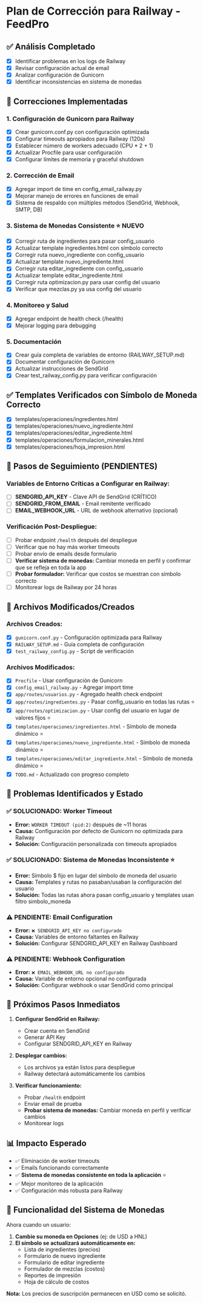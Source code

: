 # Plan de Corrección para Railway - FeedPro

## ✅ Análisis Completado
- [x] Identificar problemas en los logs de Railway
- [x] Revisar configuración actual de email
- [x] Analizar configuración de Gunicorn
- [x] Identificar inconsistencias en sistema de monedas

## 🔧 Correcciones Implementadas

### 1. Configuración de Gunicorn para Railway
- [x] Crear gunicorn.conf.py con configuración optimizada
- [x] Configurar timeouts apropiados para Railway (120s)
- [x] Establecer número de workers adecuado (CPU * 2 + 1)
- [x] Actualizar Procfile para usar configuración
- [x] Configurar límites de memoria y graceful shutdown

### 2. Corrección de Email
- [x] Agregar import de time en config_email_railway.py
- [x] Mejorar manejo de errores en funciones de email
- [x] Sistema de respaldo con múltiples métodos (SendGrid, Webhook, SMTP, DB)

### 3. Sistema de Monedas Consistente ⭐ NUEVO
- [x] Corregir ruta de ingredientes para pasar config_usuario
- [x] Actualizar template ingredientes.html con símbolo correcto
- [x] Corregir ruta nuevo_ingrediente con config_usuario
- [x] Actualizar template nuevo_ingrediente.html
- [x] Corregir ruta editar_ingrediente con config_usuario
- [x] Actualizar template editar_ingrediente.html
- [x] Corregir ruta optimizacion.py para usar config del usuario
- [x] Verificar que mezclas.py ya usa config del usuario

### 4. Monitoreo y Salud
- [x] Agregar endpoint de health check (/health)
- [x] Mejorar logging para debugging

### 5. Documentación
- [x] Crear guía completa de variables de entorno (RAILWAY_SETUP.md)
- [x] Documentar configuración de Gunicorn
- [x] Actualizar instrucciones de SendGrid
- [x] Crear test_railway_config.py para verificar configuración

## ✅ Templates Verificados con Símbolo de Moneda Correcto
- [x] templates/operaciones/ingredientes.html
- [x] templates/operaciones/nuevo_ingrediente.html  
- [x] templates/operaciones/editar_ingrediente.html
- [x] templates/operaciones/formulacion_minerales.html
- [x] templates/operaciones/hoja_impresion.html

## 🚀 Pasos de Seguimiento (PENDIENTES)

### Variables de Entorno Críticas a Configurar en Railway:
- [ ] **SENDGRID_API_KEY** - Clave API de SendGrid (CRÍTICO)
- [ ] **SENDGRID_FROM_EMAIL** - Email remitente verificado
- [ ] **EMAIL_WEBHOOK_URL** - URL de webhook alternativo (opcional)

### Verificación Post-Despliegue:
- [ ] Probar endpoint `/health` después del despliegue
- [ ] Verificar que no hay más worker timeouts
- [ ] Probar envío de emails desde formulario
- [ ] **Verificar sistema de monedas:** Cambiar moneda en perfil y confirmar que se refleja en toda la app
- [ ] **Probar formulador:** Verificar que costos se muestran con símbolo correcto
- [ ] Monitorear logs de Railway por 24 horas

## 📝 Archivos Modificados/Creados

### Archivos Creados:
- [x] `gunicorn.conf.py` - Configuración optimizada para Railway
- [x] `RAILWAY_SETUP.md` - Guía completa de configuración
- [x] `test_railway_config.py` - Script de verificación

### Archivos Modificados:
- [x] `Procfile` - Usar configuración de Gunicorn
- [x] `config_email_railway.py` - Agregar import time
- [x] `app/routes/usuarios.py` - Agregado health check endpoint
- [x] `app/routes/ingredientes.py` - Pasar config_usuario en todas las rutas ⭐
- [x] `app/routes/optimizacion.py` - Usar config del usuario en lugar de valores fijos ⭐
- [x] `templates/operaciones/ingredientes.html` - Símbolo de moneda dinámico ⭐
- [x] `templates/operaciones/nuevo_ingrediente.html` - Símbolo de moneda dinámico ⭐
- [x] `templates/operaciones/editar_ingrediente.html` - Símbolo de moneda dinámico ⭐
- [x] `TODO.md` - Actualizado con progreso completo

## 🚨 Problemas Identificados y Estado

### ✅ SOLUCIONADO: Worker Timeout
- **Error:** `WORKER TIMEOUT (pid:2)` después de ~11 horas
- **Causa:** Configuración por defecto de Gunicorn no optimizada para Railway
- **Solución:** Configuración personalizada con timeouts apropiados

### ✅ SOLUCIONADO: Sistema de Monedas Inconsistente ⭐
- **Error:** Símbolo $ fijo en lugar del símbolo de moneda del usuario
- **Causa:** Templates y rutas no pasaban/usaban la configuración del usuario
- **Solución:** Todas las rutas ahora pasan config_usuario y templates usan filtro simbolo_moneda

### ⚠️ PENDIENTE: Email Configuration
- **Error:** `❌ SENDGRID_API_KEY no configurado`
- **Causa:** Variables de entorno faltantes en Railway
- **Solución:** Configurar SENDGRID_API_KEY en Railway Dashboard

### ⚠️ PENDIENTE: Webhook Configuration  
- **Error:** `❌ EMAIL_WEBHOOK_URL no configurado`
- **Causa:** Variable de entorno opcional no configurada
- **Solución:** Configurar webhook o usar SendGrid como principal

## 🎯 Próximos Pasos Inmediatos

1. **Configurar SendGrid en Railway:**
   - Crear cuenta en SendGrid
   - Generar API Key
   - Configurar SENDGRID_API_KEY en Railway

2. **Desplegar cambios:**
   - Los archivos ya están listos para despliegue
   - Railway detectará automáticamente los cambios

3. **Verificar funcionamiento:**
   - Probar `/health` endpoint
   - Enviar email de prueba
   - **Probar sistema de monedas:** Cambiar moneda en perfil y verificar cambios
   - Monitorear logs

## 📊 Impacto Esperado
- ✅ Eliminación de worker timeouts
- ✅ Emails funcionando correctamente
- ✅ **Sistema de monedas consistente en toda la aplicación** ⭐
- ✅ Mejor monitoreo de la aplicación
- ✅ Configuración más robusta para Railway

## 🔧 Funcionalidad del Sistema de Monedas
Ahora cuando un usuario:
1. **Cambie su moneda en Opciones** (ej: de USD a HNL)
2. **El símbolo se actualizará automáticamente en:**
   - Lista de ingredientes (precios)
   - Formulario de nuevo ingrediente
   - Formulario de editar ingrediente
   - Formulador de mezclas (costos)
   - Reportes de impresión
   - Hoja de cálculo de costos

**Nota:** Los precios de suscripción permanecen en USD como se solicitó.
